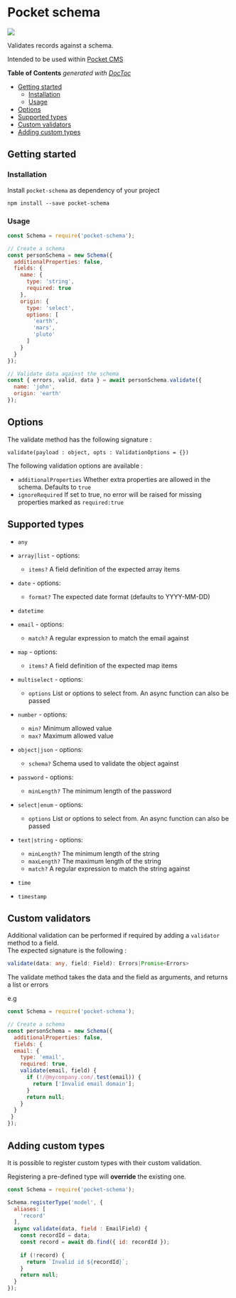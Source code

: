# Pocket schema

![](https://travis-ci.org/patrixr/pocket-cms.svg?branch=master)

Validates records against a schema. 

Intended to be used within [Pocket CMS](https://github.com/patrixr/pocket-cms)

<!-- START doctoc generated TOC please keep comment here to allow auto update -->
<!-- DON'T EDIT THIS SECTION, INSTEAD RE-RUN doctoc TO UPDATE -->
**Table of Contents**  *generated with [DocToc](https://github.com/thlorenz/doctoc)*

- [Getting started](#getting-started)
  - [Installation](#installation)
  - [Usage](#usage)
- [Options](#options)
- [Supported types](#supported-types)
- [Custom validators](#custom-validators)
- [Adding custom types](#adding-custom-types)

<!-- END doctoc generated TOC please keep comment here to allow auto update -->

## Getting started

### Installation
Install `pocket-schema` as dependency of your project

```
npm install --save pocket-schema
```

### Usage


```javascript
const Schema = require('pocket-schema');

// Create a schema
const personSchema = new Schema({
  additionalProperties: false,
  fields: {
    name: {
      type: 'string',
      required: true
    },
    origin: {
      type: 'select',
      options: [
        'earth',
        'mars',
        'pluto'	
      ]
    }
  }
});

// Validate data against the schema
const { errors, valid, data } = await personSchema.validate({
  name: 'john',
  origin: 'earth'
});

```

## Options

The validate method has the following signature :

`validate(payload : object, opts : ValidationOptions = {})`

The following validation options are available :

* `additionalProperties` Whether extra properties are allowed in the schema. Defaults to `true`
* `ignoreRequired` If set to true, no error will be raised for missing properties marked as `required:true`

## Supported types

<!--PocketTypes:start-->
* `any` 

* `array|list`  - options:
	* `items?` A field definition of the expected array items

* `date`  - options:
	* `format?` The expected date format (defaults to YYYY-MM-DD)

* `datetime` 

* `email`  - options:
	* `match?` A regular expression to match the email against

* `map`  - options:
	* `items?` A field definition of the expected map items

* `multiselect`  - options:
	* `options` List or options to select from. An async function can also be passed

* `number`  - options:
	* `min?` Minimum allowed value
	* `max?` Maximum allowed value

* `object|json`  - options:
	* `schema?` Schema used to validate the object against

* `password`  - options:
	* `minLength?` The minimum length of the password

* `select|enum`  - options:
	* `options` List or options to select from. An async function can also be passed

* `text|string`  - options:
	* `minLength?` The minimum length of the string
	* `maxLength?` The maximum length of the string
	* `match?` A regular expression to match the string against

* `time` 

* `timestamp` 

<!--PocketTypes:end-->













## Custom validators

Additional validation can be performed if required by adding a `validator` method to a field.  
The expected signature is the following :

```typescript
validate(data: any, field: Field): Errors|Promise<Errors>
```

The validate method takes the data and the field as arguments, and returns a list or errors

e.g

```javascript
const Schema = require('pocket-schema');

// Create a schema
const personSchema = new Schema({
  additionalProperties: false,
  fields: {
  email: {
    type: 'email',
    required: true,
    validate(email, field) {
      if (!/@mycompany.com/.test(email)) {
        return ['Invalid email domain'];
      }
      return null;
    }
  }
 }
});
```



## Adding custom types

It is possible to register custom types with their custom validation.

Registering a pre-defined type will **override** the existing one.

```javascript
const Schema = require('pocket-schema');

Schema.registerType('model', {
  aliases: [
    'record'
  ],
  async validate(data, field : EmailField) {
    const recordId = data; 
    const record = await db.find({ id: recordId });
    
    if (!record) {
      return `Invalid id ${recordId}`;
    }
    return null;
  }
});
```
